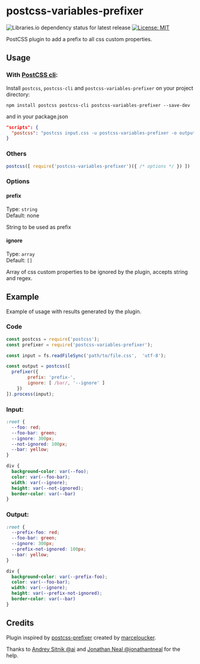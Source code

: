 # postcss-variables-prefixer
![Libraries.io dependency status for latest release](https://img.shields.io/librariesio/release/npm/postcss-variables-prefixer)
[![License: MIT](https://img.shields.io/badge/License-MIT-green.svg)](https://opensource.org/licenses/MIT)

PostCSS plugin to add a prefix to all css custom properties.

## Usage
### With [PostCSS cli](https://github.com/postcss/postcss-cli):

Install `postcss`, `postcss-cli` and `postcss-variables-prefixer` on your project directory:

```
npm install postcss postcss-cli postcss-variables-prefixer --save-dev
```

and in your package.json

```json
"scripts": {
  "postcss": "postcss input.css -u postcss-variables-prefixer -o output.css"
}
```

### Others
```js
postcss([ require('postcss-variables-prefixer')({ /* options */ }) ])
```

### Options
#### prefix
Type: `string`<br>
Default: none

String to be used as prefix

#### ignore
Type: `array`<br>
Default: `[]`

Array of css custom properties to be ignored by the plugin, accepts string and regex.

## Example
Example of usage with results generated by the plugin.

### Code
```js
const postcss = require('postcss');
const prefixer = require('postcss-variables-prefixer');

const input = fs.readFileSync('path/to/file.css',  'utf-8');

const output = postcss([
  prefixer({
        prefix: 'prefix-',
        ignore: [ /bar/, '--ignore' ]
    })
]).process(input);

```

### Input:
```css
:root {
  --foo: red;
  --foo-bar: green;
  --ignore: 300px;
  --not-ignored: 100px;
  --bar: yellow;
}

div {
  background-color: var(--foo);
  color: var(--foo-bar);
  width: var(--ignore);
  height: var(--not-ignored);
  border-color: var(--bar)
}
```

### Output:
```css
:root {
  --prefix-foo: red;
  --foo-bar: green;
  --ignore: 300px;
  --prefix-not-ignored: 100px;
  --bar: yellow;
}

div {
  background-color: var(--prefix-foo);
  color: var(--foo-bar);
  width: var(--ignore);
  height: var(--prefix-not-ignored);
  border-color: var(--bar)
}
```

## Credits

Plugin inspired by [postcss-prefixer](https://github.com/marceloucker/postcss-prefixer) created by [marceloucker](https://github.com/marceloucker).

Thanks to [Andrey Sitnik @ai](https://github.com/ai) and [Jonathan Neal @jonathantneal](https://github.com/jonathantneal) for the help.
